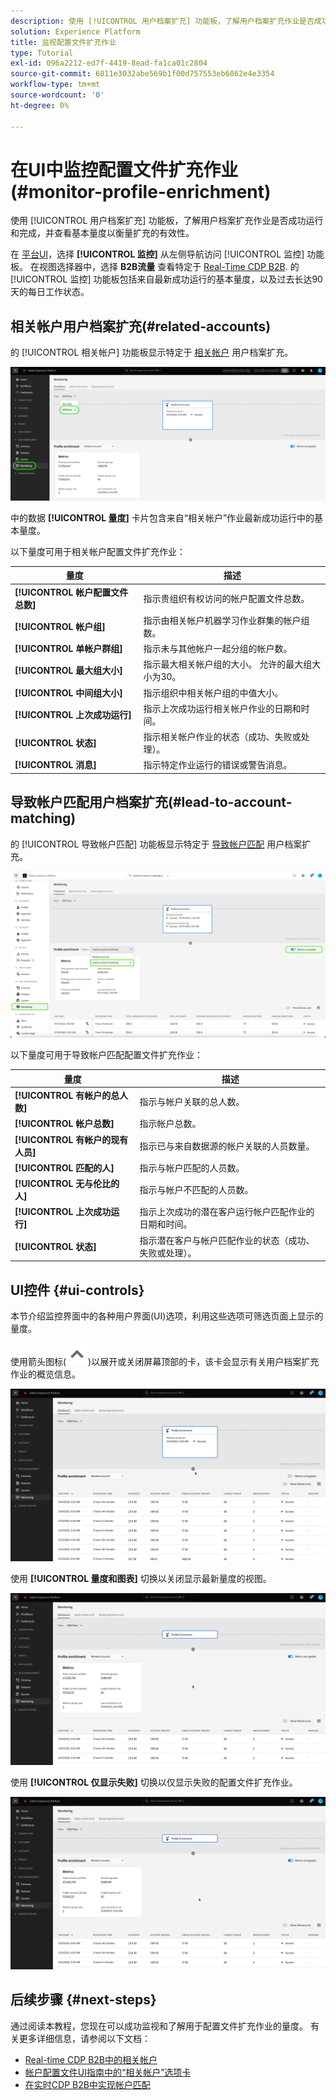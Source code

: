 ```yaml
---
description: 使用 [!UICONTROL 用户档案扩充] 功能板，了解用户档案扩充作业是否成功运行和完成，并查看基本量度以衡量扩充的有效性。
solution: Experience Platform
title: 监视配置文件扩充作业
type: Tutorial
exl-id: 096a2212-ed7f-4419-8ead-fa1ca01c2804
source-git-commit: 6811e3032abe569b1f00d757553eb6862e4e3354
workflow-type: tm+mt
source-wordcount: '0'
ht-degree: 0%

---
```


# 在UI中监控配置文件扩充作业(#monitor-profile-enrichment)

使用 [!UICONTROL 用户档案扩充] 功能板，了解用户档案扩充作业是否成功运行和完成，并查看基本量度以衡量扩充的有效性。

在 [平台UI](https://platform.adobe.com)，选择 **[!UICONTROL 监控]** 从左侧导航访问 [!UICONTROL 监控] 功能板。 在视图选择器中，选择 **B2B流量** 查看特定于 [Real-Time CDP B2B](/help/rtcdp/b2b-overview.md).  的 [!UICONTROL 监控] 功能板包括来自最新成功运行的基本量度，以及过去长达90天的每日工作状态。

## 相关帐户用户档案扩充(#related-accounts)

的 [!UICONTROL 相关帐户] 功能板显示特定于 [相关帐户](/help/rtcdp/b2b-ai-ml-services/related-accounts.md) 用户档案扩充。

![如何在Experience PlatformUI中访问用户档案扩充作业监控屏幕的直观指示。](/help/dataflows/assets/ui/b2b/monitoring-profile-enrichment-jobs.png)

中的数据 **[!UICONTROL 量度]** 卡片包含来自“相关帐户”作业最新成功运行中的基本量度。

以下量度可用于相关帐户配置文件扩充作业：

| 量度 | 描述 |
| --------- | ---------- |
| **[!UICONTROL 帐户配置文件总数]** | 指示贵组织有权访问的帐户配置文件总数。 |
| **[!UICONTROL 帐户组]** | 指示由相关帐户机器学习作业群集的帐户组数。 |
| **[!UICONTROL 单帐户群组]** | 指示未与其他帐户一起分组的帐户数。 |
| **[!UICONTROL 最大组大小]** | 指示最大相关帐户组的大小。 允许的最大组大小为30。 |
| **[!UICONTROL 中间组大小]** | 指示组织中相关帐户组的中值大小。 |
| **[!UICONTROL 上次成功运行]** | 指示上次成功运行相关帐户作业的日期和时间。 |
| **[!UICONTROL 状态]** | 指示相关帐户作业的状态（成功、失败或处理）。 |
| **[!UICONTROL 消息]** | 指示特定作业运行的错误或警告消息。 |

## 导致帐户匹配用户档案扩充(#lead-to-account-matching)

的 [!UICONTROL 导致帐户匹配] 功能板显示特定于 [导致帐户匹配](/help/rtcdp/b2b-ai-ml-services/lead-to-account-matching.md) 用户档案扩充。

![扩充了帐户匹配用户档案](/help/dataflows/assets/ui/b2b/mpc-lead-to-account-matching.png)

以下量度可用于导致帐户匹配配置文件扩充作业：

| 量度 | 描述 |
| --------- | ---------- |
| **[!UICONTROL 有帐户的总人数]** | 指示与帐户关联的总人数。 |
| **[!UICONTROL 帐户总数]** | 指示帐户总数。 |
| **[!UICONTROL 有帐户的现有人员]** | 指示已与来自数据源的帐户关联的人员数量。 |
| **[!UICONTROL 匹配的人]** | 指示与帐户匹配的人员数。 |
| **[!UICONTROL 无与伦比的人]** | 指示与帐户不匹配的人员数。 |
| **[!UICONTROL 上次成功运行]** | 指示上次成功的潜在客户运行帐户匹配作业的日期和时间。 |
| **[!UICONTROL 状态]** | 指示潜在客户与帐户匹配作业的状态（成功、失败或处理）。 |

## UI控件 {#ui-controls}

本节介绍监控界面中的各种用户界面(UI)选项，利用这些选项可筛选页面上显示的量度。

使用箭头图标(![箭头图标](/help/dataflows/assets/ui/monitor-destinations/chevron-up.png))以展开或关闭屏幕顶部的卡，该卡会显示有关用户档案扩充作业的概览信息。

![屏幕录制，其中显示了箭头图标UI控件。](/help/dataflows/assets/ui/b2b/use-arrow-control.gif)

使用 **[!UICONTROL 量度和图表]** 切换以关闭显示最新量度的视图。

![可显示量度和图形切换的屏幕记录。](/help/dataflows/assets/ui/b2b/metrics-and-graphs-toggle.gif)

使用 **[!UICONTROL 仅显示失败]** 切换以仅显示失败的配置文件扩充作业。

![仅显示“显示失败”切换开关的屏幕录制。](/help/dataflows/assets/ui/b2b/show-failures-only.gif)

## 后续步骤 {#next-steps}

通过阅读本教程，您现在可以成功监视和了解用于配置文件扩充作业的量度。 有关更多详细信息，请参阅以下文档：

* [Real-time CDP B2B中的相关帐户](/help/rtcdp/b2b-ai-ml-services/related-accounts.md)
* [帐户配置文件UI指南中的“相关帐户”选项卡](/help/rtcdp/accounts/account-profile-ui-guide.md)
* [在实时CDP B2B中实现帐户匹配](/help/rtcdp/b2b-ai-ml-services/lead-to-account-matching.md)
